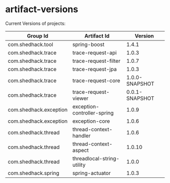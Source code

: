 # artifact-versions
Current Versions of projects:

| Group Id              | Artifact Id               | Version  |
| ----------------------|---------------------------| ---------|
| com.shedhack.tool     |spring-boost               |1.4.1|
| com.shedhack.trace    |trace-request-api          |1.0.3|
| com.shedhack.trace    |trace-request-filter       |1.0.7|
| com.shedhack.trace    |trace-request-jpa          |1.0.3|
| com.shedhack.trace    |trace-request-core         | 1.0.0-SNAPSHOT|
| com.shedhack.trace    |trace-request-viewer       |0.0.1-SNAPSHOT|
| com.shedhack.exception|exception-controller-spring|1.0.9|
| com.shedhack.exception|exception-core             |1.0.6|
| com.shedhack.thread   |thread-context-handler     |1.0.6|
| com.shedhack.thread   |thread-context-aspect      |1.0.10|
| com.shedhack.thread   |threadlocal-string-utility |1.0.0|
| com.shedhack.spring   |spring-actuator            |1.0.3|

